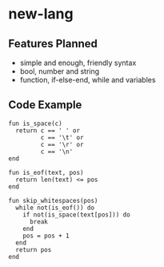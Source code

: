# new-lang

## Features Planned

 - simple and enough, friendly syntax
 - bool, number and string
 - function, if-else-end, while and variables

## Code Example

```new-lang
fun is_space(c)
  return c == ' ' or
         c == '\t' or
         c == '\r' or
         c == '\n'
end

fun is_eof(text, pos)
  return len(text) <= pos
end

fun skip_whitespaces(pos)
  while not(is_eof()) do
    if not(is_space(text[pos])) do
      break
    end
    pos = pos + 1
  end
  return pos
end
```
